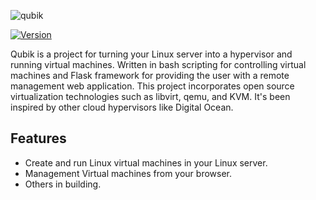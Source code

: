 ![qubik](https://i.imgur.com/qx3daI8.png)

[![Version](https://img.shields.io/badge/version-0.1-blue.svg)](https://semver.org)

Qubik is a project for turning your Linux server into a hypervisor and running virtual machines. Written in bash scripting for controlling virtual machines and Flask framework for providing the user with a remote management web application. This project incorporates open source virtualization technologies such as libvirt, qemu, and KVM. It's been inspired by other cloud hypervisors like Digital Ocean.

## Features
- Create and run Linux virtual machines in your Linux server.
- Management Virtual machines from your browser.
- Others in building.


 
